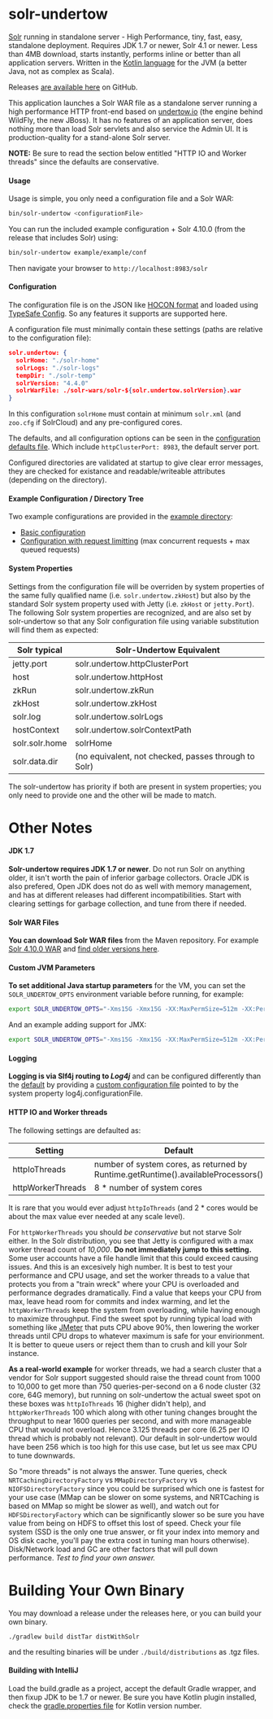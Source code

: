 solr-undertow
=============

[Solr](http://lucene.apache.org/solr/) running in standalone server - High Performance, tiny, fast, easy, standalone deployment.  Requires JDK 1.7 or newer, Solr 4.1 or newer.  Less than 4MB download, starts instantly, performs inline or better than all application servers.  Written in the [Kotlin language](http://kotlinlang.org) for the JVM (a better Java, not as complex as Scala).

Releases [are available here](https://github.com/bremeld/solr-undertow/releases) on GitHub.

This application launches a Solr WAR file as a standalone server running a high performance HTTP front-end based on [undertow.io](http://undertow.io) (the engine behind WildFly, the new JBoss).  It has no features of an application server, does nothing more than load Solr servlets and also service the Admin UI.  It is production-quality for a stand-alone Solr server.

**NOTE:** Be sure to read the section below entitled "HTTP IO and Worker threads" since the defaults are conservative.

#### Usage

Usage is simple, you only need a configuration file and a Solr WAR:

```sh
bin/solr-undertow <configurationFile>
```

You can run the included example configuration + Solr 4.10.0 (from the release that includes Solr) using:

```sh
bin/solr-undertow example/example/conf
```

Then navigate your browser to `http://localhost:8983/solr`

#### Configuration

The configuration file is on the JSON like [HOCON format](https://github.com/typesafehub/config/blob/master/HOCON.md) and loaded using [TypeSafe Config](https://github.com/typesafehub/config).  So any features it supports are supported here.

A configuration file must minimally contain these settings (paths are relative to the configuration file):

```json
solr.undertow: {
  solrHome: "./solr-home"
  solrLogs: "./solr-logs"
  tempDir: "./solr-temp"
  solrVersion: "4.4.0"
  solrWarFile: ./solr-wars/solr-${solr.undertow.solrVersion}.war
}
```

In this configuration `solrHome` must contain at minimum `solr.xml` (and `zoo.cfg` if SolrCloud) and any pre-configured cores.

The defaults, and all configuration options can be seen in the [configuration defaults file](https://github.com/bremeld/solr-undertow/blob/master/src/main/resources/reference.conf).  Which include `httpClusterPort: 8983`, the default server port.

Configured directories are validated at startup to give clear error messages, they are checked for existance and readable/writeable attributes (depending on the directory).

#### Example Configuration / Directory Tree

Two example configurations are provided in the [example directory](https://github.com/bremeld/solr-undertow/tree/master/example):

* [Basic configuration](https://github.com/bremeld/solr-undertow/blob/master/example/example.conf)
* [Configuration with request limitting](https://github.com/bremeld/solr-undertow/blob/master/example/example-ratelimited.conf) (max concurrent requests + max queued requests)

#### System Properties

Settings from the configuration file will be overriden by system properties of the same fully qualified name (i.e. `solr.undertow.zkHost`) but also by the standard Solr system property used with Jetty (i.e. `zkHost` or `jetty.Port`). The following Solr system properties are recognized, and are also set by solr-undertow so that any Solr configuration file using variable substitution will find them as expected:

|Solr typical|Solr-Undertow Equivalent|
|---|---|
|jetty.port|solr.undertow.httpClusterPort|
|host|solr.undertow.httpHost|
|zkRun|solr.undertow.zkRun|
|zkHost|solr.undertow.zkHost|
|solr.log|solr.undertow.solrLogs|
|hostContext|solr.undertow.solrContextPath|
|solr.solr.home|solrHome|
|solr.data.dir|(no equivalent, not checked, passes through to Solr)|

The solr-undertow has priority if both are present in system properties; you only need to provide one and the other will be made to match.

Other Notes
===========

#### JDK 1.7

**Solr-undertow requires JDK 1.7 or newer**.  Do not run Solr on anything older, it isn't worth the pain of inferior garbage collectors.  Oracle JDK is also prefered, Open JDK does not do as well with memory management, and has at different releases had different incompatibilities.  Start with clearing settings for garbage collection, and tune from there if needed.

#### Solr WAR Files

**You can download Solr WAR files** from the Maven repository.  For example [Solr 4.10.0 WAR](http://central.maven.org/maven2/org/apache/solr/solr/4.10.0/solr-4.10.0.war) and [find older versions here](http://mvnrepository.com/artifact/org.apache.solr/solr).

#### Custom JVM Parameters

**To set additional Java startup parameters** for the VM, you can set the `SOLR_UNDERTOW_OPTS` environment variable before running, for example:

```sh
export SOLR_UNDERTOW_OPTS="-Xms15G -Xmx15G -XX:MaxPermSize=512m -XX:PermSize=256m"
```

And an example adding support for JMX:

```sh
export SOLR_UNDERTOW_OPTS="-Xms15G -Xmx15G -XX:MaxPermSize=512m -XX:PermSize=256m -Dcom.sun.management.jmxremote -Dcom.sun.management.jmxremote.port=9901 -Dcom.sun.management.jmxremote.ssl=false -Dcom.sun.management.jmxremote.authenticate=false"
```

#### Logging

**Logging is via Slf4j routing to _Log4j_** and can be configured differently than the [default](https://github.com/bremeld/solr-undertow/blob/master/src/main/resources/log4j.properties) by providing a [custom configuration file](http://logging.apache.org/log4j/2.x/manual/configuration.html) pointed to by the system property log4j.configurationFile. 

#### HTTP IO and Worker threads

The following settings are defaulted as:

|Setting|Default|
|---|---|
|httpIoThreads|number of system cores, as returned by Runtime.getRuntime().availableProcessors()|
|httpWorkerThreads|8 * number of system cores|

It is rare that you would ever adjust `httpIoThreads` (and 2 * cores would be about the max value ever needed at any scale level).  

For `httpWorkerThreads` you should *be conservative* but not starve Solr either.  In the Solr distribution, you see that Jetty is configured with a max worker thread count of *10,000*.  **Do not immediately jump to this setting.**  Some user accounts have a file handle limit that this could exceed causing issues.  And this is an excesively high number.  It is best to test your performance and CPU usage, and set the worker threads to a value that protects you from a "train wreck" where your CPU is overloaded and performance degrades dramatically.  Find a value that keeps your CPU from max, leave head room for commits and index warming, and let the `httpWorkerThreads` keep the system from overloading, while having enough to maximize throughput.  Find the sweet spot by running typical load with something like [JMeter](http://jmeter.apache.org) that puts CPU above 90%, then lowering the worker threads until CPU drops to whatever maximum is safe for your envirionment.  It is better to queue users or reject them than to crush and kill your Solr instance.

**As a real-world example** for worker threads, we had a search cluster that a vendor for Solr support suggested should raise the thread count from 1000 to 10,000 to get more than 750 queries-per-second on a 6 node cluster (32 core, 64G memory), but running on solr-undertow the actual sweet spot on these boxes was `httpIoThreads` 16 (higher didn't help), and `httpWorkerThreads` 100 which along with other tuning changes brought the throughput to near 1600 queries per second, and with more manageable CPU that would not overload.  Hence 3.125 threads per core (6.25 per IO thread which is probably not relevant). Our default in solr-undertow would have been 256 which is too high for this use case, but let us see max CPU to tune downwards. 

So "more threads" is not always the answer. Tune queries, check `NRTCachingDirectoryFactory` vs `MMapDirectoryFactory` vs `NIOFSDirectoryFactory` since you could be surprised which one is fastest for your use case (MMap can be slower on some systems, and NRTCaching is based on MMap so might be slower as well), and watch out for `HDFSDirectoryFactory` which can be significantly slower so be sure you have value from being on HDFS to offset this lost of speed. Check your file system (SSD is the only one true answer, or fit your index into memory and OS disk cache, you'll pay the extra cost in tuning man hours otherwise). Disk/Network load and GC are other factors that will pull down performance.  _Test to find your own answer._  

Building Your Own Binary
========

You may download a release under the releases here, or you can build your own binary.

`./gradlew build distTar distWithSolr`

and the resulting binaries will be under `./build/distributions` as .tgz files.  

#### Building with IntelliJ

Load the build.gradle as a project, accept the default Gradle wrapper, and then fixup JDK to be 1.7 or newer.  Be sure you have Kotlin plugin installed, check the [gradle.properties file](https://github.com/bremeld/solr-undertow/blob/master/gradle.properties) for Kotlin version number.







